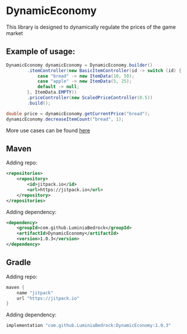 # DynamicEconomy

This library is designed to dynamically regulate the prices of the game market

## Example of usage:
```java
DynamicEconomy dynamicEconomy = DynamicEconomy.builder()
        .itemController(new BasicItemController(id -> switch (id) {
            case "bread" -> new ItemData(10, 50);
            case "apple" -> new ItemData(5, 25);
            default -> null;
        }, ItemData.EMPTY))
        .priceController(new ScaledPriceController(0.5))
        .build();

double price = dynamicEconomy.getCurrentPrice("bread");
dynamicEconomy.decreaseItemCount("bread", 1);
```

More use cases can be found [here](docs/examples)

## Maven
Adding repo:
```xml
<repositories>
    <repository>
        <id>jitpack.io</id>
        <url>https://jitpack.io</url>
    </repository>
</repositories>
```

Adding dependency:
```xml
<dependency>
    <groupId>com.github.LuminiaBedrock</groupId>
    <artifactId>DynamicEconomy</artifactId>
    <version>1.0.3</version>
</dependency>
```

## Gradle
Adding repo:
```groovy
maven {
    name "jitpack"
    url "https://jitpack.io"
}
```

Adding dependency:
```groovy
implementation "com.github.LuminiaBedrock:DynamicEconomy:1.0.3"
```
